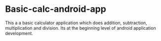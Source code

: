 # Basic-calc-android-app
This a a basic calculator application which does addition, subtraction, multiplication and division. Its at the  beginning level of android application development.
